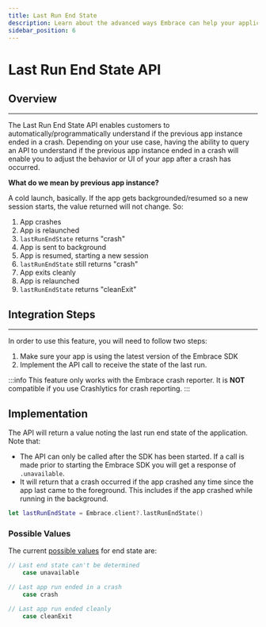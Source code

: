 ```yaml
---
title: Last Run End State
description: Learn about the advanced ways Embrace can help your application
sidebar_position: 6
---
```


# Last Run End State API

## Overview

---

The Last Run End State API enables customers to automatically/programmatically understand if the previous app instance ended in a crash. Depending on your use case, having the ability to query an API to understand if the previous app instance ended in a crash will enable you to adjust the behavior or UI of your app after a crash has occurred.

**What do we mean by previous app instance?**

A cold launch, basically. If the app gets backgrounded/resumed so a new session starts, the value returned will not change. So:

1. App crashes
1. App is relaunched
1. `lastRunEndState` returns "crash"
1. App is sent to background
1. App is resumed, starting a new session
1. `lastRunEndState` still returns "crash"
1. App exits cleanly
1. App is relaunched
1. `lastRunEndState` returns "cleanExit"

## Integration Steps

---

In order to use this feature, you will need to follow two steps:

1. Make sure your app is using the latest version of the Embrace SDK
2. Implement the API call to receive the state of the last run.

:::info
This feature only works with the Embrace crash reporter. It is **NOT** compatible if you use Crashlytics for crash reporting.
:::

## Implementation

The API will return a value noting the last run end state of the application. Note that:

- The API can only be called after the SDK has been started. If a call is made prior to starting the Embrace SDK you will get a response of `.unavailable`.
- It will return that a crash occurred if the app crashed any time since the app last came to the foreground. This includes if the app crashed while running in the background.


```swift
let lastRunEndState = Embrace.client?.lastRunEndState()
```
### Possible Values

The current [possible values](https://github.com/embrace-io/embrace-apple-sdk/blob/main/Sources/EmbraceCore/Public/LastRunEndState.swift) for end state are:

```swift
// Last end state can't be determined
    case unavailable

// Last app run ended in a crash
    case crash

// Last app run ended cleanly
    case cleanExit 
```
